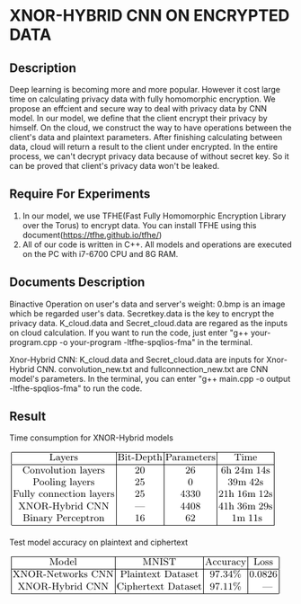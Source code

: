 XNOR-HYBRID CNN ON ENCRYPTED DATA
====


Description
-----
Deep learning is becoming more and more popular. However it cost large time on calculating privacy data with fully homomorphic  encryption. We propose an effcient and secure way to deal with privacy data by CNN model.
In our model, we define that the client encrypt their privacy by himself. On the cloud, we construct the way to have operations between the client's data and plaintext parameters. After finishing calculating between data, cloud will return a result to the client under encrypted. In the entire process, we can't decrypt privacy data because of without secret key. So it can be proved that client's privacy data won't be leaked.
  

Require For Experiments
-----
1. In our model, we use TFHE(Fast Fully Homomorphic Encryption Library over the Torus) to encrypt data. You can install TFHE using this document(https://tfhe.github.io/tfhe/)
2. All of our code is written in C++. All models and operations are executed on the PC with i7-6700 CPU and 8G RAM.

Documents Description
-----
Binactive Operation on user's data and server's weight: 0.bmp is an image which be regarded user's data. Secretkey.data is the key to encrypt the privacy data. K_cloud.data and Secret_cloud.data are regared as the inputs on cloud calculation. If you want to run the code, just enter "g++ your-program.cpp -o your-program -ltfhe-spqlios-fma" in the terminal.

Xnor-Hybrid CNN: K_cloud.data and Secret_cloud.data are inputs for Xnor-Hybrid CNN. convolution_new.txt and fullconnection_new.txt are CNN model's parameters. In the terminal, you can enter "g++ main.cpp -o output -ltfhe-spqlios-fma" to run the code. 

Result
-----
Time consumption for XNOR-Hybrid models  

![](https://github.com/Karry11/Package/blob/master/Models.png
)  

Test model accuracy on plaintext and ciphertext  

![](https://github.com/Karry11/Package/blob/master/Comparision.png
)
